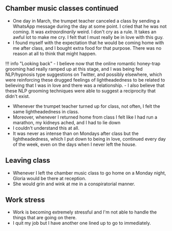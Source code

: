 ## Chamber music classes continued

- One day in March, the trumpet teacher canceled a class by sending a WhatsApp message during the day at some point. I cried that he was not coming. It was *extraordinarily* weird. I don't cry as a rule. It takes an awful lot to make me cry. I felt that I must really be in love with this guy.
- I found myself with the expectation that he would be coming home with me after class, and I bought extra food for that purpose. There was no reason at all to think that might happen.

!!! info "Looking back"
    - I believe now that the online romantic honey-trap grooming had really ramped up at this stage, and I was being fed NLP/hypnosis type suggestions on Twitter, and possibly elsewhere, which were reinforcing these drugged feelings of lightheadedness to be related to believing that I was in love and there was a relationship.
    - I also believe that these NLP grooming techniques were able to suggest a reciprocity that didn't exist.

- Whenever the trumpet teacher turned up for class, not often, I felt the same lightheadedness in class.
- Moreover, whenever I returned home from class I felt like I had run a marathon, my kidneys ached, and I had to lie down
- I couldn't understand this at all.
- It was never as intense than on Mondays after class but the lightheadedness, which I put down to being in love, continued every day of the week, even on the days when I never left the house.

## Leaving class

- Whenever I left the chamber music class to go home on a Monday night, Gloria would be there at reception.
- She would grin and wink at me in a conspiratorial manner.

## Work stress

- Work is becoming extremely stressful and I'm not able to handle the things that are going on there.
- I quit my job but I have another one lined up to go to immediately.
